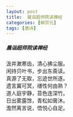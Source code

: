```yaml
---
layout: post
title:  晨诣超师院读禅经
categories: [柳宗元]
tags: [唐诗]
---
```


##### 晨诣超师院读禅经


汲井漱寒齿，清心拂尘服。<br>
闲持贝叶书，步出东斋读。<br>
真源了无取，忘迹世所逐。<br>
遗言冀可冥，缮性何由熟？<br>
道人庭宇静，苔色连深竹。<br>
日出雾露馀，青松如膏沐。<br>
澹然离言说，悟悦心自足。





















